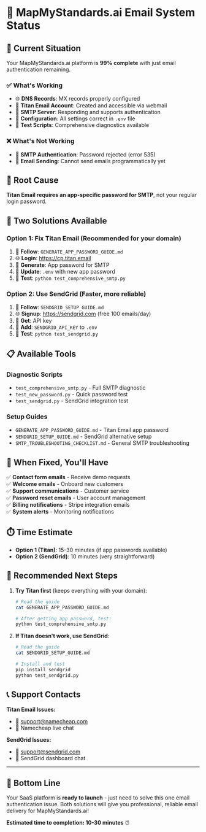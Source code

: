 # 📧 MapMyStandards.ai Email System Status

## 🎯 Current Situation

Your MapMyStandards.ai platform is **99% complete** with just email authentication remaining.

### ✅ What's Working
- 🌐 **DNS Records**: MX records properly configured
- 📧 **Titan Email Account**: Created and accessible via webmail
- 🔐 **SMTP Server**: Responding and supports authentication
- 📝 **Configuration**: All settings correct in `.env` file
- 🧪 **Test Scripts**: Comprehensive diagnostics available

### ❌ What's Not Working
- 🔑 **SMTP Authentication**: Password rejected (error 535)
- 📨 **Email Sending**: Cannot send emails programmatically yet

## 🔧 Root Cause

**Titan Email requires an app-specific password for SMTP**, not your regular login password.

## 🚀 Two Solutions Available

### Option 1: Fix Titan Email (Recommended for your domain)
1. 📖 **Follow**: `GENERATE_APP_PASSWORD_GUIDE.md`
2. 🌐 **Login**: https://cp.titan.email
3. 🔑 **Generate**: App password for SMTP
4. 📝 **Update**: `.env` with new app password
5. 🧪 **Test**: `python test_comprehensive_smtp.py`

### Option 2: Use SendGrid (Faster, more reliable)
1. 📖 **Follow**: `SENDGRID_SETUP_GUIDE.md` 
2. 🌐 **Signup**: https://sendgrid.com (free 100 emails/day)
3. 🔑 **Get**: API key
4. 📝 **Add**: `SENDGRID_API_KEY` to `.env`
5. 🧪 **Test**: `python test_sendgrid.py`

## 📋 Available Tools

### Diagnostic Scripts
- `test_comprehensive_smtp.py` - Full SMTP diagnostic
- `test_new_password.py` - Quick password test
- `test_sendgrid.py` - SendGrid integration test

### Setup Guides
- `GENERATE_APP_PASSWORD_GUIDE.md` - Titan Email app password
- `SENDGRID_SETUP_GUIDE.md` - SendGrid alternative setup
- `SMTP_TROUBLESHOOTING_CHECKLIST.md` - General SMTP troubleshooting

## 🎉 When Fixed, You'll Have

✅ **Contact form emails** - Receive demo requests  
✅ **Welcome emails** - Onboard new customers  
✅ **Support communications** - Customer service  
✅ **Password reset emails** - User account management  
✅ **Billing notifications** - Stripe integration emails  
✅ **System alerts** - Monitoring notifications  

## ⏱️ Time Estimate

- **Option 1 (Titan)**: 15-30 minutes (if app passwords available)
- **Option 2 (SendGrid)**: 10 minutes (very straightforward)

## 🚀 Recommended Next Steps

1. **Try Titan first** (keeps everything with your domain):
   ```bash
   # Read the guide
   cat GENERATE_APP_PASSWORD_GUIDE.md
   
   # After getting app password, test:
   python test_comprehensive_smtp.py
   ```

2. **If Titan doesn't work, use SendGrid**:
   ```bash
   # Read the guide  
   cat SENDGRID_SETUP_GUIDE.md
   
   # Install and test
   pip install sendgrid
   python test_sendgrid.py
   ```

## 📞 Support Contacts

**Titan Email Issues:**
- 📧 support@namecheap.com
- 💬 Namecheap live chat

**SendGrid Issues:**
- 📧 support@sendgrid.com  
- 💬 SendGrid dashboard chat

---

## 🎯 Bottom Line

Your SaaS platform is **ready to launch** - just need to solve this one email authentication issue. Both solutions will give you professional, reliable email delivery for MapMyStandards.ai!

**Estimated time to completion: 10-30 minutes** ⏰
